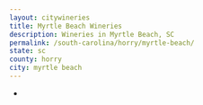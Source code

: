 ```yaml
---
layout: citywineries
title: Myrtle Beach Wineries
description: Wineries in Myrtle Beach, SC
permalink: /south-carolina/horry/myrtle-beach/
state: sc
county: horry
city: myrtle beach
---
```

-
